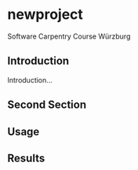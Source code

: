 # newproject
Software Carpentry Course Würzburg

## Introduction
Introduction...

## Second Section

## Usage

## Results
